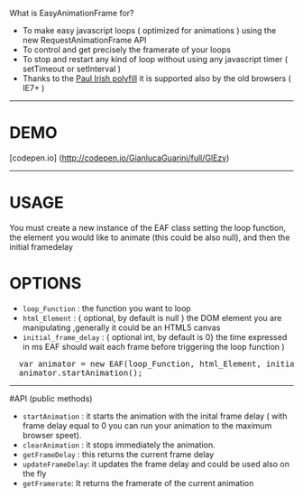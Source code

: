 What is EasyAnimationFrame for?
- To make easy javascript loops ( optimized for animations ) using the new RequestAnimationFrame API
- To control and get precisely the framerate of your loops
- To stop and restart any kind of loop without using any javascript timer ( setTimeout or setInterval )
- Thanks to the <a href="http://paulirish.com/2011/requestanimationframe-for-smart-animating/">Paul Irish polyfill</a> it is supported also by the old browsers ( IE7+ )

----------
# DEMO
[codepen.io] (http://codepen.io/GianlucaGuarini/full/GlEzv)


----------
# USAGE
You must create a new instance of the EAF class setting the loop function, 
the element you would like to animate (this could be also null),
and then the initial framedelay 

# OPTIONS

- <code>loop_Function</code> : the function you want to loop
- <code>html_Element</code> : { optional, by default is null } the DOM element you are manipulating ,generally it could be an HTML5 canvas
- <code>initial_frame_delay</code> : { optional int, by default is 0} the time expressed in ms EAF should wait each frame before triggering the loop function )

<pre>
  var animator = new EAF(loop_Function, html_Element, initial_frame_delay); 
  animator.startAnimation();
</pre>

----------
#API (public methods)

- <code>startAnimation</code> : it starts the animation with the inital frame delay ( with frame delay equal to 0 you can run your animation to the maximum browser speet).
- <code>clearAnimation</code> : it stops immediately the animation.
- <code>getFrameDelay</code> : this returns the current frame delay
- <code>updateFrameDelay</code>: it updates the frame delay and could be used also on the fly
- <code>getFramerate</code>: It returns the framerate of the current animation
